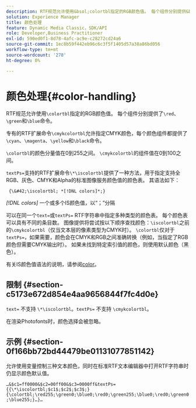 ```yaml
---
description: RTF规范允许使用&bsol;colortbl指定的RGB颜色值。 每个组件分别提供&bsol;red、&bsol;green和&bsol;blue命令。
solution: Experience Manager
title: 颜色处理
feature: Dynamic Media Classic，SDK/API
role: Developer,Business Practitioner
exl-id: 590ed0f1-8d78-4afc-ac9e-c28272cd24a6
source-git-commit: 1ec8b59f442eb96c6c3f5f1405d57a38a86bd056
workflow-type: tm+mt
source-wordcount: '278'
ht-degree: 0%

---
```


# 颜色处理{#color-handling}

RTF规范允许使用`\colortbl`指定的RGB颜色值。 每个组件分别提供了`\red`、`\green`和`\blue`命令。

专有的RTF扩展命令`\cmykcolortbl`允许指定CMYK颜色，每个颜色组件都提供了`\cyan`、`\magenta`、`\yellow`和`\black`命令。

`\colortbl`的颜色分量值在0到255之间。 `\cmykcolortbl`的组件值在0到100之间。

`textPs=`支持的RTF扩展命令`\*\iscolortbl`提供了一种方法，用于指定支持全RGB、灰色、CMYK和Alpha的标准图像服务颜色值的颜色表。 其语法如下：

` {\&#42;\iscolortbl; *[!DNL colors]*;}`

*[!DNL colors]* 一个或多个IS颜色值，以“；”分隔

可以在同一个`text=`或`textPs=` RTF字符串中指定多种类型的颜色表。 每个颜色表可以具有不同的条目数。 图像提供将尝试按以下顺序查找颜色：`\iscolortbl`之前的`\cmykcolortbl`（仅当文本层的像素类型为CMYK时）。 `\colortbl`仅对于`textPs=`，如果需要，颜色会在CMYK和RGB之间准确转换（例如，当指定了RGB颜色但需要CMYK输出时）。 如果未找到特定索引值的颜色，则使用默认颜色（黑色）。

有关IS颜色值语法的说明，请参阅[color](/help/aem-is-ir-api/is-api/http-ref/image-serving-api-ref/c-http-protocol-reference/c-data-types/r-is-http-color.md)。

## 限制 {#section-c5173e672d854e4aa9656844f7fc4d0e}

`text=` 不支持 `\*\iscolortbl`。`textPs=` 不支持 `\cmykcolortbl`。

在渲染Photofonts时，颜色选择会被忽略。

## 示例 {#section-0f166bb72bd44479be01131077851142}

允许使用变量控制三种文本颜色，同时在标准RTF文本编辑器中打开RTF字符串时仍显示颜色默认值。

`…&$c1=ff0000&$c2=00ff00&$c3=0000ff&textPs={{\*\iscolortbl;$c1$;$c2$;$c3$;}{\colortbl;\red255;\green0;\blue0;\red0;\green255;\blue0;\red0;\green0;\blue255;}…}…`
